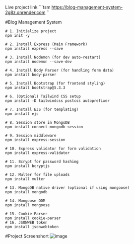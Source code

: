 Live project link
´´´tsm
https://blog-management-system-2g8z.onrender.com
´´

#Blog Management System
```tsm
# 1. Initialize project
npm init -y

# 2. Install Express (Main Framework)
npm install express --save

# 3. Install Nodemon (for dev auto-restart)
npm install nodemon --save-dev

# 4. Install Body Parser (for handling form data)
npm install body-parser

# 5. Install Bootstrap (for frontend styling)
npm install bootstrap@5.3.3

# 6. (Optional) Tailwind CSS setup
npm install -D tailwindcss postcss autoprefixer

# 7. Install EJS (for templating)
npm install ejs

# 8. Session store in MongoDB
npm install connect-mongodb-session

# 9. Session middleware
npm install express-session

# 10. Express validator for form validation
npm install express-validator

# 11. Bcrypt for password hashing
npm install bcryptjs

# 12. Multer for file uploads
npm install multer

# 13. MongoDB native driver (optional if using mongoose)
npm install mongodb

# 14. Mongoose ODM
npm install mongoose

# 15. Cookie Parser
npm install cookie-parser
# 16. JSONWEB token
npm install jsonwebtoken

```
#Project Screenshort
![image](https://github.com/user-attachments/assets/baf904ba-6355-4e87-bf6d-4772f9271455)

